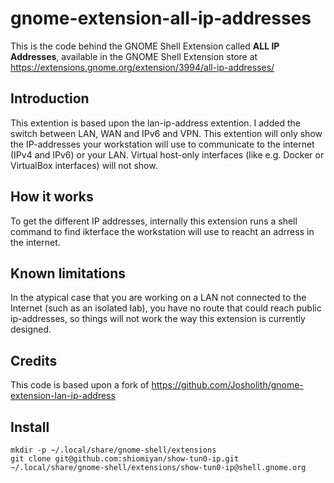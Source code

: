 # gnome-extension-all-ip-addresses

This is the code behind the GNOME Shell Extension called **ALL IP Addresses**, available in the GNOME Shell Extension store at https://extensions.gnome.org/extension/3994/all-ip-addresses/

## Introduction

This extention is based upon the lan-ip-address extention. I added the switch between LAN, WAN and IPv6 and VPN.
This extention will only show the IP-addresses your workstation will use to communicate to the internet (IPv4 and IPv6) or your LAN. Virtual host-only interfaces (like e.g. Docker or VirtualBox interfaces) will not show.

## How it works
To get the different IP addresses, internally this extension runs a shell command to find ikterface the workstation will use to reacht an adrress in the internet.

## Known limitations
In the atypical case that you are working on a LAN not connected to the Internet (such as an isolated lab), you have no route that could reach public ip-addresses, so things will not work the way this extension is currently designed.

## Credits
This code is based upon a fork of https://github.com/Josholith/gnome-extension-lan-ip-address

<!-- Added from @shiomiyan -->
## Install

```shell
mkdir -p ~/.local/share/gnome-shell/extensions
git clone git@github.com:shiomiyan/show-tun0-ip.git ~/.local/share/gnome-shell/extensions/show-tun0-ip@shell.gnome.org
```
